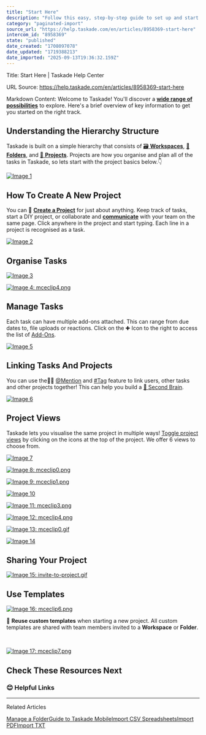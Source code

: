 ```yaml
---
title: "Start Here"
description: "Follow this easy, step-by-step guide to set up and start using Taskade like a pro."
category: "paginated-import"
source_url: "https://help.taskade.com/en/articles/8958369-start-here"
intercom_id: "8958369"
state: "published"
date_created: "1708097078"
date_updated: "1719388213"
date_imported: "2025-09-13T19:36:32.159Z"
---
```


Title: Start Here | Taskade Help Center

URL Source: https://help.taskade.com/en/articles/8958369-start-here

Markdown Content:
Welcome to Taskade! You'll discover a **[wide range of possibilities](https://www.taskade.com/ai)** to explore. Here's a brief overview of key information to get you started on the right track.

**Understanding the Hierarchy Structure**
-----------------------------------------

Taskade is built on a simple hierarchy that consists of [🗃 **Workspaces**](https://help.taskade.com/en/articles/8958483-create-a-workspace), [🚋 **Folders**](https://help.taskade.com/en/articles/8958495-create-a-folder-subspace), and [📝 **Projects**](https://help.taskade.com/en/articles/8958370-create-a-project). Projects are how you organise and plan all of the tasks in Taskade, so lets start with the project basics below.👇

[![Image 1](https://taskade.intercom-attachments-7.com/i/o/965376579/b41710926cf0893f80ca8262/22400347810323?expires=1757793600&signature=9277c8bc7631320a27b06ee4fb00fe6400aabf5c754517c262da639afbb63355&req=fSYiFc54mIZWFb4f3HP0gBlLfjmGNA%2Frj7UJMAJrafY9GtUw6KT48cWwv%2Fdn%0Ayccyut4GEcs6XUAWQQ%3D%3D%0A)](https://taskade.intercom-attachments-7.com/i/o/965376579/b41710926cf0893f80ca8262/22400347810323?expires=1757793600&signature=9277c8bc7631320a27b06ee4fb00fe6400aabf5c754517c262da639afbb63355&req=fSYiFc54mIZWFb4f3HP0gBlLfjmGNA%2Frj7UJMAJrafY9GtUw6KT48cWwv%2Fdn%0Ayccyut4GEcs6XUAWQQ%3D%3D%0A)

**How To Create A New Project**
-------------------------------

You can 📝 **[Create a Project](https://help.taskade.com/en/articles/8958370-create-a-project)** for just about anything. Keep track of tasks, start a DIY project, or collaborate and **[communicate](https://help.taskade.com/en/articles/8958419-start-a-video-call)** with your team on the same page. Click anywhere in the project and start typing. Each line in a project is recognised as a task.

[![Image 2](https://downloads.intercomcdn.com/i/o/1093786103/d969b0b7a7e147fba65293f5/image.png?expires=1757793600&signature=bd6c46dfd00cae1861dcdcd6abd76a5284bb514bad2fc610d7d3f9de18c3b2a6&req=dSAuFc52m4BfWvMW1HO4zf6ex2IjLWak05gnfpm2gEZy4PHkq1KVnkYLxWPr%0ArJiTYck2Xs5LFoipwco%3D%0A)](https://downloads.intercomcdn.com/i/o/1093786103/d969b0b7a7e147fba65293f5/image.png?expires=1757793600&signature=bd6c46dfd00cae1861dcdcd6abd76a5284bb514bad2fc610d7d3f9de18c3b2a6&req=dSAuFc52m4BfWvMW1HO4zf6ex2IjLWak05gnfpm2gEZy4PHkq1KVnkYLxWPr%0ArJiTYck2Xs5LFoipwco%3D%0A)

**Organise Tasks**
------------------

[![Image 3](https://taskade.intercom-attachments-7.com/i/o/965376581/e6c78fd4060cc16814b9cc59/15528852490387?expires=1757793600&signature=d70c4e00c57ac71cbc8b962c9813ae99e1b956fa4b1e801b3035ee53a0c534e0&req=fSYiFc54mIleFb4f3HP0gAdHvisvClsLFLK9w6sEpSpMKym%2BROLObjgn2C24%0A%2FoAFo1hB9%2BaLICMJmw%3D%3D%0A)](https://taskade.intercom-attachments-7.com/i/o/965376581/e6c78fd4060cc16814b9cc59/15528852490387?expires=1757793600&signature=d70c4e00c57ac71cbc8b962c9813ae99e1b956fa4b1e801b3035ee53a0c534e0&req=fSYiFc54mIleFb4f3HP0gAdHvisvClsLFLK9w6sEpSpMKym%2BROLObjgn2C24%0A%2FoAFo1hB9%2BaLICMJmw%3D%3D%0A)

[![Image 4: mceclip4.png](https://taskade.intercom-attachments-7.com/i/o/965376573/2dbaaa273e88006a65ac75a5/4405802252691?expires=1757793600&signature=27e747345f9ae737c7dc96391de7bfba70b2732fb95df636122911bc3b47a86c&req=fSYiFc54mIZcFb4f3HP0gAoHiCBIheZtzQXIlz%2BtFmkEK5sWQ3phzx4Cg%2Fsu%0AmUL5La8M0XKnde2Rkw%3D%3D%0A)](https://taskade.intercom-attachments-7.com/i/o/965376573/2dbaaa273e88006a65ac75a5/4405802252691?expires=1757793600&signature=27e747345f9ae737c7dc96391de7bfba70b2732fb95df636122911bc3b47a86c&req=fSYiFc54mIZcFb4f3HP0gAoHiCBIheZtzQXIlz%2BtFmkEK5sWQ3phzx4Cg%2Fsu%0AmUL5La8M0XKnde2Rkw%3D%3D%0A)

**Manage Tasks**
----------------

Each task can have multiple add-ons attached. This can range from due dates to, file uploads or reactions. Click on the ✚ Icon to the right to access the list of [Add-Ons](https://help.taskade.com/en/articles/8958443-task-add-ons).

[![Image 5](https://taskade.intercom-attachments-7.com/i/o/965376595/a1c30b3b542e9d617ba10d9b/15528896230675?expires=1757793600&signature=d18401cf52bc71b0a533b014b99c6f57d405bf91703afd4e0cd556626fda110f&req=fSYiFc54mIhaFb4f3HP0gCxyiYAid77LYMYSpC%2Bpjn9BOfOs0Xg4TM7GdP7s%0AKIEJwwJskwXyxshLug%3D%3D%0A)](https://taskade.intercom-attachments-7.com/i/o/965376595/a1c30b3b542e9d617ba10d9b/15528896230675?expires=1757793600&signature=d18401cf52bc71b0a533b014b99c6f57d405bf91703afd4e0cd556626fda110f&req=fSYiFc54mIhaFb4f3HP0gCxyiYAid77LYMYSpC%2Bpjn9BOfOs0Xg4TM7GdP7s%0AKIEJwwJskwXyxshLug%3D%3D%0A)

**Linking Tasks And Projects**
------------------------------

You can use the🕵️‍♀️ [@Mention](https://help.taskade.com/en/articles/8958438) and [#Tag](https://help.taskade.com/en/articles/8958438) feature to link users, other tasks and other projects together! This can help you build a [🧠 Second Brain](https://www.taskade.com/blog/building-a-second-brain-for-your-team/).

[![Image 6](https://taskade.intercom-attachments-7.com/i/o/965376600/b8366d920b9ac6e756b215f6/15528975921811?expires=1757793600&signature=4fb60be7f44238a2955f7421808daafd817e84a38d8d2abab83da927bedaa85b&req=fSYiFc54m4FfFb4f3HP0gIxug72JHuSJXnWwqKlPg2aVQVFJLgXmPM%2BZDal6%0A6ptAPLb2OIIoBlXvVw%3D%3D%0A)](https://taskade.intercom-attachments-7.com/i/o/965376600/b8366d920b9ac6e756b215f6/15528975921811?expires=1757793600&signature=4fb60be7f44238a2955f7421808daafd817e84a38d8d2abab83da927bedaa85b&req=fSYiFc54m4FfFb4f3HP0gIxug72JHuSJXnWwqKlPg2aVQVFJLgXmPM%2BZDal6%0A6ptAPLb2OIIoBlXvVw%3D%3D%0A)

**Project Views**
-----------------

Taskade lets you visualise the same project in multiple ways! [Toggle project views](https://help.taskade.com/en/articles/8958384) by clicking on the icons at the top of the project. We offer 6 views to choose from.

[![Image 7](https://downloads.intercomcdn.com/i/o/1093788777/53deda727522b63cd4580d07/image.png?expires=1757793600&signature=6549cf2d9b272d9e2cde927f93ec803b6c8de2b718e77310e0dd5b00c0ca7f09&req=dSAuFc52lYZYXvMW1HO4zYgH2L6w1zg11wrzu3zKpHOFy7DD6CJb6wEw%2FDMM%0AEA9vHYzBpXkQ6Du1SBo%3D%0A)](https://downloads.intercomcdn.com/i/o/1093788777/53deda727522b63cd4580d07/image.png?expires=1757793600&signature=6549cf2d9b272d9e2cde927f93ec803b6c8de2b718e77310e0dd5b00c0ca7f09&req=dSAuFc52lYZYXvMW1HO4zYgH2L6w1zg11wrzu3zKpHOFy7DD6CJb6wEw%2FDMM%0AEA9vHYzBpXkQ6Du1SBo%3D%0A)

[![Image 8: mceclip0.png](https://taskade.intercom-attachments-7.com/i/o/965376610/de38dd3f9d745a06251b22fb/4954794145043?expires=1757793600&signature=03461335d252c19f1e26ffb5771a4055ba5139c246f4f596dc459b6b697093e7&req=fSYiFc54m4BfFb4f3HP0gHsskVZOFqz4HUm8haf%2FHOvGyn0jF1nJZMTREgNB%0Ak6BHRx4boXFsxvpBiQ%3D%3D%0A)](https://taskade.intercom-attachments-7.com/i/o/965376610/de38dd3f9d745a06251b22fb/4954794145043?expires=1757793600&signature=03461335d252c19f1e26ffb5771a4055ba5139c246f4f596dc459b6b697093e7&req=fSYiFc54m4BfFb4f3HP0gHsskVZOFqz4HUm8haf%2FHOvGyn0jF1nJZMTREgNB%0Ak6BHRx4boXFsxvpBiQ%3D%3D%0A)

[![Image 9: mceclip1.png](https://taskade.intercom-attachments-7.com/i/o/965376633/a0f3411000fc14a87878d7a1/4954767370003?expires=1757793600&signature=9a2c4cb5d8404d5606ab2e08b0f645170650c3fdb5d8b04bcc08b60dea347450&req=fSYiFc54m4JcFb4f3HP0gIuk%2B01WRx5vzERgD4Bb2PHIPk5JGHZ%2F9mjIiWKG%0AWaQoXGFTVK2ZcqykVg%3D%3D%0A)](https://taskade.intercom-attachments-7.com/i/o/965376633/a0f3411000fc14a87878d7a1/4954767370003?expires=1757793600&signature=9a2c4cb5d8404d5606ab2e08b0f645170650c3fdb5d8b04bcc08b60dea347450&req=fSYiFc54m4JcFb4f3HP0gIuk%2B01WRx5vzERgD4Bb2PHIPk5JGHZ%2F9mjIiWKG%0AWaQoXGFTVK2ZcqykVg%3D%3D%0A)

[![Image 10](https://downloads.intercomcdn.com/i/o/1003156256/532eb9fd91b7c19781cd42fc/table-view.jpg?expires=1757793600&signature=662a59f18cbb4224ac04edfbd118802f4e5743a5d43c6beebb049fd78e6714a8&req=dSAnFch7m4NaX%2FMW1HO4ze5v7gkuWy%2BGwj%2BCW8OE%2FlqQ%2BCMSK8ZnjVFFtfwm%0ArYaZRH3T7JvkFJeIk6I%3D%0A)](https://downloads.intercomcdn.com/i/o/1003156256/532eb9fd91b7c19781cd42fc/table-view.jpg?expires=1757793600&signature=662a59f18cbb4224ac04edfbd118802f4e5743a5d43c6beebb049fd78e6714a8&req=dSAnFch7m4NaX%2FMW1HO4ze5v7gkuWy%2BGwj%2BCW8OE%2FlqQ%2BCMSK8ZnjVFFtfwm%0ArYaZRH3T7JvkFJeIk6I%3D%0A)

[![Image 11: mceclip3.png](https://taskade.intercom-attachments-7.com/i/o/965376631/1a89bc664d15b6f06cbeed34/4954841327891?expires=1757793600&signature=525444ba4067519a65871250056ba4da6c7efe79d7a70a6e258f6868ec589468&req=fSYiFc54m4JeFb4f3HP0gBvLOB4L8LHkRgwX7oZN9eI86RCwHQttiWu%2BONfJ%0AWT3G5vcF6%2BFy82AYUA%3D%3D%0A)](https://taskade.intercom-attachments-7.com/i/o/965376631/1a89bc664d15b6f06cbeed34/4954841327891?expires=1757793600&signature=525444ba4067519a65871250056ba4da6c7efe79d7a70a6e258f6868ec589468&req=fSYiFc54m4JeFb4f3HP0gBvLOB4L8LHkRgwX7oZN9eI86RCwHQttiWu%2BONfJ%0AWT3G5vcF6%2BFy82AYUA%3D%3D%0A)

[![Image 12: mceclip4.png](https://taskade.intercom-attachments-7.com/i/o/965376645/e047e472c445e7f93bf46a92/4954830205459?expires=1757793600&signature=d28d112e591f7d4e385b867b009ed76d43a7fe792fa0237d30dfa8be81718a17&req=fSYiFc54m4VaFb4f3HP0gLtyV4%2FoJ1%2BpvX%2BtRo1csdevdKpoe6R5EmiP5aN3%0ATghsvAc%2BAjLEUCJ%2B3Q%3D%3D%0A)](https://taskade.intercom-attachments-7.com/i/o/965376645/e047e472c445e7f93bf46a92/4954830205459?expires=1757793600&signature=d28d112e591f7d4e385b867b009ed76d43a7fe792fa0237d30dfa8be81718a17&req=fSYiFc54m4VaFb4f3HP0gLtyV4%2FoJ1%2BpvX%2BtRo1csdevdKpoe6R5EmiP5aN3%0ATghsvAc%2BAjLEUCJ%2B3Q%3D%3D%0A)

[![Image 13: mceclip0.gif](https://taskade.intercom-attachments-7.com/i/o/965376650/7a1e5ff6b9ffdf05d514d1f0/6199969037971?expires=1757793600&signature=bae2b77a2dcfb1974eb271ac9fbc8f354d5b4797940042f82da837332854798e&req=fSYiFc54m4RfFb4f3HP0gMDivCqBlfvqwx6OUXY6ZlN3H%2BR7sCoLBv38FneV%0ArcwpaK%2BGIjCbTexfXw%3D%3D%0A)](https://taskade.intercom-attachments-7.com/i/o/965376650/7a1e5ff6b9ffdf05d514d1f0/6199969037971?expires=1757793600&signature=bae2b77a2dcfb1974eb271ac9fbc8f354d5b4797940042f82da837332854798e&req=fSYiFc54m4RfFb4f3HP0gMDivCqBlfvqwx6OUXY6ZlN3H%2BR7sCoLBv38FneV%0ArcwpaK%2BGIjCbTexfXw%3D%3D%0A)

[![Image 14](https://downloads.intercomcdn.com/i/o/1093790118/6b9b2f5086ddb9dff61f9ba1/Screenshot+2024-06-26+at+3_38_21%E2%80%AFPM.png?expires=1757793600&signature=0a23d57bd1043a50d29ff87ae9cf01529866c6119680ef9fc927213e0e1524b8&req=dSAuFc53nYBeUfMW1HO4zQ4JCsWh0nn8DaD7gaEmg7v1Ivw3xXI5yr%2Bab6ca%0Axj%2BefDt0nXp0UwbVsqU%3D%0A)](https://downloads.intercomcdn.com/i/o/1093790118/6b9b2f5086ddb9dff61f9ba1/Screenshot+2024-06-26+at+3_38_21%E2%80%AFPM.png?expires=1757793600&signature=0a23d57bd1043a50d29ff87ae9cf01529866c6119680ef9fc927213e0e1524b8&req=dSAuFc53nYBeUfMW1HO4zQ4JCsWh0nn8DaD7gaEmg7v1Ivw3xXI5yr%2Bab6ca%0Axj%2BefDt0nXp0UwbVsqU%3D%0A)

**Sharing Your Project**
------------------------

[![Image 15: invite-to-project.gif](https://taskade.intercom-attachments-7.com/i/o/965376653/38f0cc2e4f220cfe77a36931/6199897720339?expires=1757793600&signature=d64117c957027b2b6d6e56c14af49acd2b5891d6a2daf31b63e75a9d375e544d&req=fSYiFc54m4RcFb4f3HP0gIlnYufrc9Xp%2BjVkEPQIgbApfCqllXonfDFn8bGY%0AZJwYqi%2FcU%2FWJcfxDuw%3D%3D%0A)](https://taskade.intercom-attachments-7.com/i/o/965376653/38f0cc2e4f220cfe77a36931/6199897720339?expires=1757793600&signature=d64117c957027b2b6d6e56c14af49acd2b5891d6a2daf31b63e75a9d375e544d&req=fSYiFc54m4RcFb4f3HP0gIlnYufrc9Xp%2BjVkEPQIgbApfCqllXonfDFn8bGY%0AZJwYqi%2FcU%2FWJcfxDuw%3D%3D%0A)

**Use Templates**
-----------------

[![Image 16: mceclip6.png](https://taskade.intercom-attachments-7.com/i/o/965376654/c2e287b624420d58e381e6e3/4954884005779?expires=1757793600&signature=728986f850d30156929ec3c1bcf086e2c9624552fb9140314e76ee88121c1ce9&req=fSYiFc54m4RbFb4f3HP0gHYCQWZfP%2Bqo4B9nhf%2FV1zSqb8co0XDyq5W4cKF%2F%0A%2BWK%2Byn8qKF%2Fzld7h8A%3D%3D%0A)](https://taskade.intercom-attachments-7.com/i/o/965376654/c2e287b624420d58e381e6e3/4954884005779?expires=1757793600&signature=728986f850d30156929ec3c1bcf086e2c9624552fb9140314e76ee88121c1ce9&req=fSYiFc54m4RbFb4f3HP0gHYCQWZfP%2Bqo4B9nhf%2FV1zSqb8co0XDyq5W4cKF%2F%0A%2BWK%2Byn8qKF%2Fzld7h8A%3D%3D%0A)

🌈 **Reuse custom templates** when starting a new project. All custom templates are shared with team members invited to a **Workspace** or **Folder**.

​

[![Image 17: mceclip7.png](https://taskade.intercom-attachments-7.com/i/o/965376664/155de46b91eb24cd93bae0a0/4954869210899?expires=1757793600&signature=5d3ba2d583330056a562ca083ce0cf5329c2c21ef1603253c019dfff22329f03&req=fSYiFc54m4dbFb4f3HP0gNSR1oRjTeXtqumSycrDs3WaeTPz5hUWjL1ClQa%2B%0AtKOpVSvj4WC9rY96aA%3D%3D%0A)](https://taskade.intercom-attachments-7.com/i/o/965376664/155de46b91eb24cd93bae0a0/4954869210899?expires=1757793600&signature=5d3ba2d583330056a562ca083ce0cf5329c2c21ef1603253c019dfff22329f03&req=fSYiFc54m4dbFb4f3HP0gNSR1oRjTeXtqumSycrDs3WaeTPz5hUWjL1ClQa%2B%0AtKOpVSvj4WC9rY96aA%3D%3D%0A)

**Check These Resources Next**
------------------------------

### 😊 Helpful Links

* * *

Related Articles

[Manage a Folder](https://help.taskade.com/en/articles/8958496-manage-a-folder)[Guide to Taskade Mobile](https://help.taskade.com/en/articles/8958558-guide-to-taskade-mobile)[Import CSV Spreadsheets](https://help.taskade.com/en/articles/8958590-import-csv-spreadsheets)[Import PDF](https://help.taskade.com/en/articles/10316350-import-pdf)[Import TXT](https://help.taskade.com/en/articles/10316389-import-txt)

